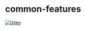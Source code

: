 # common-features

[![Gitter](https://badges.gitter.im/Join%20Chat.svg)](https://gitter.im/Containers-Testing-Framework/common-features?utm_source=badge&utm_medium=badge&utm_campaign=pr-badge&utm_content=badge)